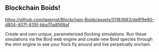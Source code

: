 ## Blockchain Boids!

https://github.com/jaxernst/Blockchain-Boids/assets/51183683/de8f9e90-d804-407f-835f-bba70a8568af

Create and own unique, parameterized flocking simulations. Run these simulations via the Boid web engine and create new Boid species through the mint engine to see your flock fly around and live perpetually onchain.
